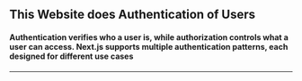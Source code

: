 ## This Website does Authentication of Users 
#### Authentication verifies who a user is, while authorization controls what a user can access. Next.js supports multiple authentication patterns, each designed for different use cases
----------------------------------------------------------------------------------------------------------------------------------------------------------------------------------------------------------------

